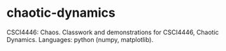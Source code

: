 chaotic-dynamics
================

CSCI4446: Chaos. Classwork and demonstrations for CSCI4446, Chaotic Dynamics. Languages: python (numpy, matplotlib).
